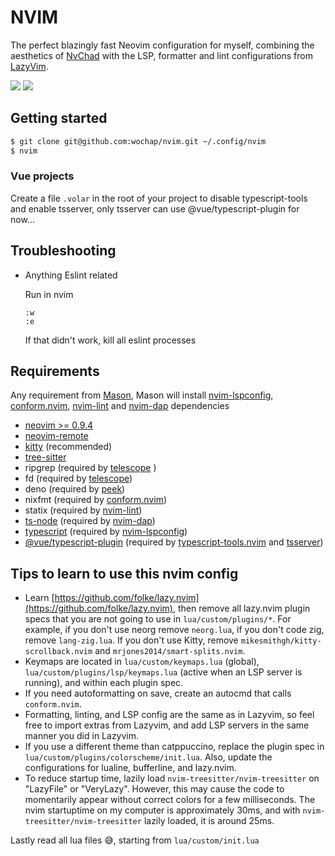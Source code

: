 # NVIM

The perfect blazingly fast Neovim configuration for myself, combining the aesthetics of [NvChad](https://github.com/NvChad/NvChad) with the LSP, formatter and lint configurations from [LazyVim](https://github.com/LazyVim/LazyVim).

![](https://i.imgur.com/cz9UoNW.jpg)
![](https://i.imgur.com/3ObkUwz.jpg)

## Getting started

```sh
$ git clone git@github.com:wochap/nvim.git ~/.config/nvim
$ nvim
```

### Vue projects

Create a file `.volar` in the root of your project to disable typescript-tools and enable tsserver, only tsserver can use @vue/typescript-plugin for now...

## Troubleshooting

- Anything Eslint related

  Run in nvim

  ```
  :w
  :e
  ```

  If that didn't work, kill all eslint processes

## Requirements

Any requirement from [Mason](https://github.com/williamboman/mason.nvim#requirements), Mason will install [nvim-lspconfig](https://github.com/neovim/nvim-lspconfig), [conform.nvim](https://github.com/stevearc/conform.nvim), [nvim-lint](https://github.com/mfussenegger/nvim-lint) and [nvim-dap](https://github.com/mfussenegger/nvim-dap) dependencies

- [neovim >= 0.9.4](https://github.com/neovim/neovim)
- [neovim-remote](https://github.com/mhinz/neovim-remote)
- [kitty](https://sw.kovidgoyal.net/kitty) (recommended)
- [tree-sitter](https://github.com/tree-sitter/tree-sitter)
- ripgrep (required by [telescope](https://github.com/nvim-telescope/telescope.nvim)
  )
- fd (required by [telescope](https://github.com/nvim-telescope/telescope.nvim))
- deno (required by [peek](https://github.com/toppair/peek.nvim))
- nixfmt (required by [conform.nvim](https://github.com/stevearc/conform.nvim))
- statix (required by [nvim-lint](https://github.com/mfussenegger/nvim-lint))
- [ts-node](https://www.npmjs.com/package/ts-node) (required by [nvim-dap](https://github.com/mfussenegger/nvim-dap))
- [typescript](https://www.npmjs.com/package/typescript) (required by [nvim-lspconfig](https://github.com/neovim/nvim-lspconfig))
- [@vue/typescript-plugin](https://www.npmjs.com/package/@vue/typescript-plugin) (required by [typescript-tools.nvim](https://www.npmjs.com/package/@vue/typescript-plugin) and [tsserver](https://github.com/typescript-language-server/typescript-language-server))

## Tips to learn to use this nvim config

- Learn [https://github.com/folke/lazy.nvim](https://github.com/folke/lazy.nvim), then remove all lazy.nvim plugin specs that you are not going to use in `lua/custom/plugins/*`. For example, if you don't use neorg remove `neorg.lua`, if you don't code zig, remove `lang-zig.lua`. If you don't use Kitty, remove `mikesmithgh/kitty-scrollback.nvim` and `mrjones2014/smart-splits.nvim`.
- Keymaps are located in `lua/custom/keymaps.lua` (global), `lua/custom/plugins/lsp/keymaps.lua` (active when an LSP server is running), and within each plugin spec.
- If you need autoformatting on save, create an autocmd that calls `conform.nvim`.
- Formatting, linting, and LSP config are the same as in Lazyvim, so feel free to import extras from Lazyvim, and add LSP servers in the same manner you did in Lazyvim.
- If you use a different theme than catppuccino, replace the plugin spec in `lua/custom/plugins/colorscheme/init.lua`. Also, update the configurations for lualine, bufferline, and lazy.nvim.
- To reduce startup time, lazily load `nvim-treesitter/nvim-treesitter` on "LazyFile" or "VeryLazy". However, this may cause the code to momentarily appear without correct colors for a few milliseconds. The nvim startuptime on my computer is approximately 30ms, and with `nvim-treesitter/nvim-treesitter` lazily loaded, it is around 25ms.

Lastly read all lua files 😅, starting from `lua/custom/init.lua`
